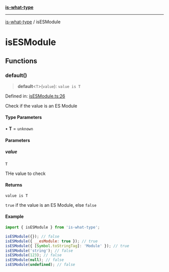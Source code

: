 [**is-what-type**](index.md)

***

[is-what-type](modules.md) / isESModule

# isESModule

## Functions

### default()

> **default**\<`T`\>(`value`): `value is T`

Defined in: [isESModule.ts:26](https://github.com/fengxinming/is-what-type/blob/0c5056645ee3ca915d569899c6e6192d9d8dc8a8/src/isESModule.ts#L26)

Check if the value is an ES Module

#### Type Parameters

• **T** = `unknown`

#### Parameters

##### value

`T`

THe value to check

#### Returns

`value is T`

`true` if the value is an ES Module, else `false`

#### Example

```js
import { isESModule } from 'is-what-type';

isESModule({}); // false
isESModule({ __esModule: true }); // true
isESModule({ [Symbol.toStringTag]: 'Module' }); // true
isESModule('string'); // false
isESModule(123); // false
isESModule(null); // false
isESModule(undefined); // false
```
